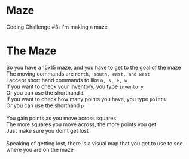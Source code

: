 # Maze
Coding Challenge #3: I'm making a maze
# The Maze
So you have a 15x15 maze, and you have to get to the goal of the maze<br/>
The moving commands are `north, south, east, and west`<br/>
I accept short hand commands to like `n, s, e, w`<br/>
If you want to check your inventory, you type `inventory`<br/>
Or you can use the shorthand `i`<br/>
If you want to check how many points you have, you type `points`<br/>
Or you can use the shorthand `p`<br/>
<br/>
You gain points as you move across squares<br/>
The more squares you move across, the more points you get<br/>
Just make sure you don't get lost<br/>
<br/>
Speaking of getting lost, there is a visual map that you get to use to see where you are on the maze
